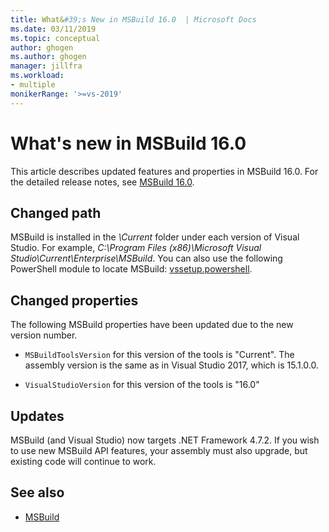 ```yaml
---
title: What&#39;s New in MSBuild 16.0  | Microsoft Docs
ms.date: 03/11/2019
ms.topic: conceptual
author: ghogen
ms.author: ghogen
manager: jillfra
ms.workload:
- multiple
monikerRange: '>=vs-2019'
---
```

# What's new in MSBuild 16.0

This article describes updated features and properties in MSBuild 16.0. For the detailed release notes, see [
MSBuild 16.0](https://github.com/microsoft/msbuild/releases/tag/v16.0.461.62831).

## Changed path

 MSBuild is installed in the *\Current* folder under each version of Visual Studio. For example, *C:\Program Files (x86)\Microsoft Visual Studio\Current\Enterprise\MSBuild*. You can also use the following PowerShell module to locate MSBuild: [vssetup.powershell](https://github.com/Microsoft/vssetup.powershell).

## Changed properties

 The following MSBuild properties have been updated due to the new version number.

- `MSBuildToolsVersion` for this version of the tools is "Current". The assembly version is the same as in Visual Studio 2017, which is 15.1.0.0.

- `VisualStudioVersion` for this version of the tools is "16.0"

## Updates

MSBuild (and Visual Studio) now targets .NET Framework 4.7.2. If you wish to use new MSBuild API features, your assembly must also upgrade, but existing code will continue to work.

## See also

- [MSBuild](../msbuild/msbuild.md)
